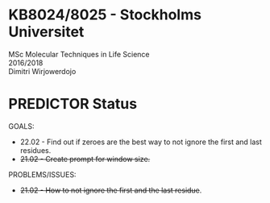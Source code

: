 # KB8024/8025 - Stockholms Universitet
MSc Molecular Techniques in Life Science <br>
2016/2018 <br>
Dimitri Wirjowerdojo<br>

# PREDICTOR Status
GOALS:
* 22.02 - Find out if zeroes are the best way to not ignore the first and last residues. <br>
* ~~21.02 - Create prompt for window size.~~ <br>

PROBLEMS/ISSUES:
* ~~21.02 - How to not ignore the first and the last residue~~.
